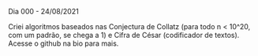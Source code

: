 Dia 000 - 24/08/2021

Criei algoritmos baseados nas Conjectura de Collatz (para todo n < 10^20, com um padrão, se chega a 1) e Cifra de César (codificador de textos).
Acesse o github na bio para mais.
